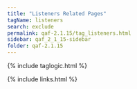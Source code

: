 ```yaml
---
title: "Listeners Related Pages"
tagName: listeners
search: exclude
permalink: qaf-2.1.15/tag_listeners.html
sidebar: qaf_2_1_15-sidebar
folder: qaf-2.1.15
---
```

{% include taglogic.html %}

{% include links.html %}
